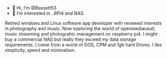 - 👋 Hi, I’m @Bassett53
- 👀 I’m interested in ..RPi4 and NAS.

Retired windows and Linux software app
developer with renewed interests in photography 
and music. Now exploring the world
of openmediavault, music streaming and 
photograhic management on raspberry pi4. 
I might buy a commercial NAS but really they
exceed my data storage requirements. I
come from a world of DOS, CPM and 1gb hard
Drives. I like simplicity, speed and 
minimalism.
